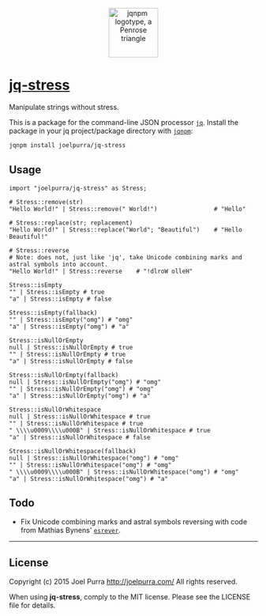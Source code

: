 <p align="center">
  <img src="https://rawgit.com/joelpurra/jqnpm/master/resources/logotype/penrose-triangle.svg" alt="jqnpm logotype, a Penrose triangle" width="100" />
</p>

# [jq-stress](https://github.com/joelpurra/jq-stress)

Manipulate strings without stress.

This is a package for the command-line JSON processor [`jq`](https://stedolan.github.io/jq/). Install the package in your jq project/package directory with [`jqnpm`](https://github.com/joelpurra/jqnpm):

```bash
jqnpm install joelpurra/jq-stress
```



## Usage


```jq
import "joelpurra/jq-stress" as Stress;

# Stress::remove(str)
"Hello World!" | Stress::remove(" World!")                # "Hello"

# Stress::replace(str; replacement)
"Hello World!" | Stress::replace("World"; "Beautiful")    # "Hello Beautiful!"

# Stress::reverse
# Note: does not, just like 'jq', take Unicode combining marks and astral symbols into account.
"Hello World!" | Stress::reverse    # "!dlroW olleH"

Stress::isEmpty
"" | Stress::isEmpty # true
"a" | Stress::isEmpty # false

Stress::isEmpty(fallback)
"" | Stress::isEmpty("omg") # "omg"
"a" | Stress::isEmpty("omg") # "a"

Stress::isNullOrEmpty
null | Stress::isNullOrEmpty # true
"" | Stress::isNullOrEmpty # true
"a" | Stress::isNullOrEmpty # false

Stress::isNullOrEmpty(fallback)
null | Stress::isNullOrEmpty("omg") # "omg"
"" | Stress::isNullOrEmpty("omg") # "omg"
"a" | Stress::isNullOrEmpty("omg") # "a"

Stress::isNullOrWhitespace
null | Stress::isNullOrWhitespace # true
"" | Stress::isNullOrWhitespace # true
" \\\\u0009\\\\u000B" | Stress::isNullOrWhitespace # true
"a" | Stress::isNullOrWhitespace # false

Stress::isNullOrWhitespace(fallback)
null | Stress::isNullOrWhitespace("omg") # "omg"
"" | Stress::isNullOrWhitespace("omg") # "omg"
" \\\\u0009\\\\u000B" | Stress::isNullOrWhitespace("omg") # "omg"
"a" | Stress::isNullOrWhitespace("omg") # "a"
```


## Todo

- Fix Unicode combining marks and astral symbols reversing with code from Mathias Bynens' [`esrever`](https://github.com/mathiasbynens/esrever).



---

## License
Copyright (c) 2015 Joel Purra <http://joelpurra.com/>
All rights reserved.

When using **jq-stress**, comply to the MIT license. Please see the LICENSE file for details.

